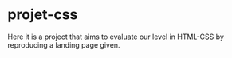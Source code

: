 # projet-css

Here it is a project that aims to evaluate our level in HTML-CSS by reproducing a landing page given.
